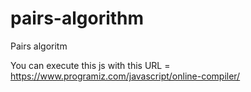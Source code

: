 # pairs-algorithm
Pairs algoritm

You can execute this js with this URL = https://www.programiz.com/javascript/online-compiler/
